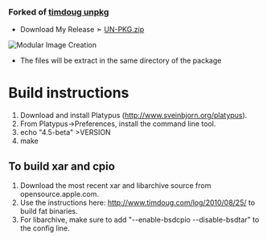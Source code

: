 ### Forked of  [timdoug unpkg](https://github.com/timdoug/unpkg)

- Download My Release ➣ [UN-PKG.zip](https://raw.githubusercontent.com/chris1111/unpkg/master/UN-PKG.zip)

![Modular Image Creation](https://i25.servimg.com/u/f25/18/50/18/69/captu661.png)
- The files will be extract in the same directory of the package 



Build instructions
==================

1.  Download and install Platypus (http://www.sveinbjorn.org/platypus).
2.  From Platypus->Preferences, install the command line tool.
3.  echo "4.5-beta" >VERSION
4.  make

To build xar and cpio
---------------------

1.  Download the most recent xar and libarchive source from opensource.apple.com.
2.  Use the instructions here: http://www.timdoug.com/log/2010/08/25/ to build fat binaries.
3.  For libarchive, make sure to add "--enable-bsdcpio --disable-bsdtar" to the config line.
